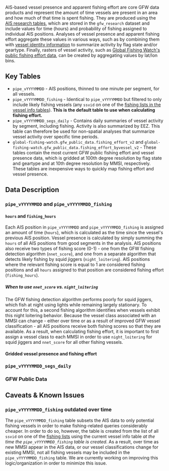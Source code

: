 AIS-based vessel presence and apparent fishing effort are core GFW data products and represent the amount of time vessels are present in an area and how much of that time is spent fishing. They are produced using the [AIS research tables](https://github.com/GlobalFishingWatch/bigquery-documentation-wf827/wiki/Pipeline#ais-research-tables), which are stored in the `gfw_research` dataset and include values for time (hours) and probability of fishing assigned to individual AIS positions. Analyses of vessel presence and apparent fishing effort aggregate these values in various ways, such as by combining them with [vessel identity information](https://github.com/GlobalFishingWatch/bigquery-documentation-wf827/wiki/Vessel-info-tables#on_fishing_list_-fields) to summarize activity by flag state and/or geartype. Finally, rasters of vessel activity, such as [Global Fishing Watch's public fishing effort data](https://globalfishingwatch.org/data-download/datasets/public-fishing-effort), can be created by aggregating values by lat/lon bins.     

## Key Tables
 
+ `pipe_vYYYYMMDD` - AIS positions, thinned to one minute per segment, for all vessels. 
+ `pipe_vYYYYMMDD_fishing` - Identical to `pipe_vYYYYMMDD` but filtered to only include likely fishing vessels (any `ssvid` on one of the [fishing lists in the vessel info tables](https://github.com/GlobalFishingWatch/bigquery-documentation-wf827/wiki/Vessel-info-tables#on_fishing_list_-fields)). **This is the default table to use when calculating fishing effort.**
+ `pipe_vYYYYMMDD_segs_daily` - Contains daily summaries of vessel activity by segment, including fishing. Activity is also summarized by EEZ. This table can therefore be used for non-spatial analyses that summarize vessel activity over specific time periods.  
+ `global-fishing-watch.gfw_public_data.fishing_effort_v2` and `global-fishing-watch.gfw_public_data.fishing_effort_byvessel_v2` - These tables contain the most current GFW public fishing effort and vessel presence data, which is gridded at 100th degree resolution by flag state and geartype and at 10th degree resolution by MMSI, respectively. These tables are inexpensive ways to quickly map fishing effort and vessel presence.

## Data Description

### `pipe_vYYYYMMDD` and `pipe_vYYYYMMDD_fishing`

#### `hours` and `fishing_hours`

Each AIS position in `pipe_vYYYYMMDD` and `pipe_vYYYYMMDD_fishing` is assigned an amount of time (`hours`), which is calculated as the time since the vessel's previous AIS position. Vessel presence is calculated by simply summing the `hours` of all AIS positions from good segments in the analysis. AIS positions also receive two types of fishing score (0-1) - one from the GFW fishing detection algorithm (`nnet_score`), and one from a separate algorithm that detects likely fishing by squid jiggers (`night_loitering`). AIS positions where the relevant fishing score is equal to 1 are considered fishing positions and all `hours` assigned to that position are considered fishing effort (`fishing_hours`).   

##### When to use `nnet_score` vs. `night_loitering`

The GFW fishing detection algorithm performs poorly for squid jiggers, which fish at night using lights while remaining largely stationary. To account for this, a second fishing algorithm identifies when vessels exhibit this night loitering behavior. Because the vessel class associated with an MMSI can change - either over time or as a result of improved GFW vessel classification - all AIS positions receive both fishing scores so that they are available. As a result, when calculating fishing effort, it is important to first assign a vessel class to each MMSI in order to use `night_loitering` for squid jiggers and `nnet_score` for all other fishing vessels.     

#### Gridded vessel presence and fishing effort 

### `pipe_vYYYYMMDD_segs_daily`

### GFW Public Data

## Caveats & Known Issues

### `pipe_vYYYYMMDD_fishing` outdated over time

The `pipe_vYYYYMMDD_fishing` table subsets the AIS data to only potential fishing vessels in order to make fishing-related queries considerably cheaper. In order to do so, however, the table is created from the list of all `ssvid` on one of the [fishing lists](https://github.com/GlobalFishingWatch/bigquery-documentation-wf827/wiki/Vessel-info-tables#on_fishing_list_-fields) using the current vessel info table *at the time the `pipe_vYYYYMMDD_fishing` table is created*. As a result, over time as new MMSI appear in the AIS data, or our vessel classifications change for existing MMSI, not all fishing vessels may be included in the `pipe_vYYYYMMDD_fishing` table. We are currently working on improving this logic/organization in order to minimize this issue.    